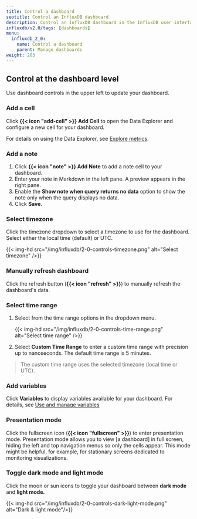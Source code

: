 ```yaml
---
title: Control a dashboard
seotitle: Control an InfluxDB dashboard
description: Control an InfluxDB dashboard in the InfluxDB user interface (UI).
influxdb/v2.0/tags: [dashboards]
menu:
  influxdb_2_0:
    name: Control a dashboard
    parent: Manage dashboards
weight: 203
---
```


## Control at the dashboard level

Use dashboard controls in the upper left to update your dashboard.

### Add a cell

Click **{{< icon "add-cell" >}} Add Cell** to open the Data Explorer and configure a new cell for your dashboard.

For details on using the Data Explorer, see [Explore metrics](/influxdb/v2.0/visualize-data/explore-metrics/).

### Add a note

1. Click **{{< icon "note" >}} Add Note** to add a note cell to your dashboard.
2. Enter your note in Markdown in the left pane. A preview appears in the right pane.
3. Enable the **Show note when query returns no data** option to show the note only when the query displays no data.
4. Click **Save**.

### Select timezone

Click the timezone dropdown to select a timezone to use for the dashboard. Select either the local time (default) or UTC.

{{< img-hd src="/img/influxdb/2-0-controls-timezone.png" alt="Select timezone" />}}

### Manually refresh dashboard

Click the refresh button (**{{< icon "refresh" >}}**) to manually refresh the dashboard's data.

### Select time range

1. Select from the time range options in the dropdown menu.

    {{< img-hd src="/img/influxdb/2-0-controls-time-range.png" alt="Select time range" />}}

2. Select **Custom Time Range** to enter a custom time range with precision up to nanoseconds.
The default time range is 5 minutes.

  > The custom time range uses the selected timezone (local time or UTC).

### Add variables

Click **Variables** to display variables available for your dashboard. For details, see [Use and manage variables](/influxdb/v2.0/visualize-data/variables/)

### Presentation mode

Click the fullscreen icon (**{{< icon "fullscreen" >}}**) to enter presentation mode. Presentation mode allows you to view [a dashboard] in full screen, hiding the left and top navigation menus so only the cells appear. This mode might be helpful, for example, for stationary screens dedicated to monitoring visualizations.

### Toggle dark mode and light mode
Click the moon or sun icons to toggle your dashboard between **dark mode** and **light mode.**

{{< img-hd src="/img/influxdb/2-0-controls-dark-light-mode.png" alt="Dark & light mode"/>}}
